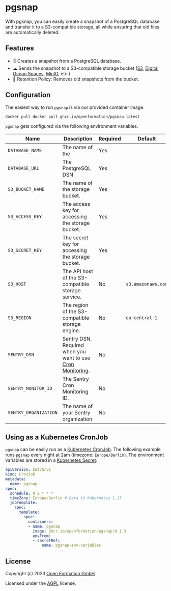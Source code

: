 # pgsnap

With pgsnap, you can easily create a snapshot of a PostgreSQL database and transfer it to a S3-compatible storage, all while ensuring that old files are automatically deleted.

## Features

- 🗄 Creates a snapshot from a PostgreSQL database.
- ☁ Sends the snapshot to a S3-compatible storage bucket ([S3](https://aws.amazon.com/de/s3/), [Digital Ocean Spaces](https://www.digitalocean.com/products/spaces), [MinIO](https://min.io/), etc.)
- 🧹 Retention Policy: Removes old snapshots from the bucket.

## Configuration

The easiest way to run `pgsnap` is via our provided container image.

```sh
docker pull docker pull ghcr.io/openformation/pgsnap:latest
```

`pgsnap` gets configured via the following environment variables.

| **Name**          | **Description**                                                                                     | **Required** | **Default**      |
| ----------------- | --------------------------------------------------------------------------------------------------- | ------------ | ---------------- |
| `DATABASE_NAME`     | The name of the                                                                                     | Yes          |                  |
| `DATABASE_URL`      | The PostgreSQL DSN                                                                                  | Yes          |                  |
| `S3_BUCKET_NAME`    | The name of the storage bucket.                                                                     | Yes          |                  |
| `S3_ACCESS_KEY`     | The access key for accessing the storage bucket.                                                    | Yes          |                  |
| `S3_SECRET_KEY`     | The secret key for accessing the storage bucket.                                                    | Yes          |                  |
| `S3_HOST`           | The API host of the S3-compatible storage service.                                                  | No           | `s3.amazonaws.com` |
| `S3_REGION`         | The region of the S3-compatible storage engine.                                                     | No           | `eu-central-1`     |
| `SENTRY_DSN`        | Sentry DSN. Required when you want to use [Cron Monitoring](https://docs.sentry.io/product/crons/). | No           |                  |
| `SENTRY_MONITOR_ID` | The Sentry Cron Monitoring ID.                                                                                                    | No           |                  |
| `SENTRY_ORGANIZATION` | The name of your Sentry organization.                                                                                                    | No           |                  |

## Using as a Kubernetes CronJob

`pgsnap` can be easily run as a [Kubernetes CronJob](https://kubernetes.io/docs/concepts/workloads/controllers/cron-jobs/). The following example runs `pgsnap` every night at 2am (timezone: `Europe/Berlin`). The environment variables are stored in a [Kubernetes Secret](https://kubernetes.io/docs/concepts/configuration/secret/):

```yaml
apiVersion: batch/v1
kind: CronJob
metadata:
  name: pgsnap
spec:
  schedule: 0 2 * * *
  timeZone: Europe/Berlin # Beta in Kubernetes 1.25
  jobTemplate:
    spec:
      template:
        spec:
          containers:
          - name: pgsnap
            image: ghcr.io/openformation/pgsnap:0.1.3
            envFrom:
            - secretRef:
                name: pgsnap-env-variables
```

## License
Copyright (c) 2023 [Open Formation GmbH](https://openformation.io)

Licensed under the [AGPL](https://www.gnu.org/licenses/agpl-3.0.en.html) license.